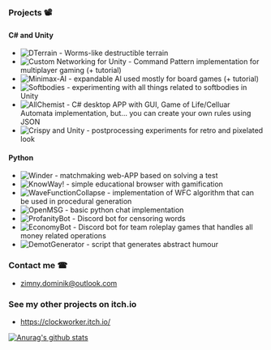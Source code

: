 ### Projects 📽️
#### C# and Unity
- ![DTerrain](https://github.com/Ideefixze/DTerrain) - Worms-like destructible terrain
- ![Custom Networking for Unity](https://github.com/Ideefixze/TutorialUnityMultiplayer) - Command Pattern implementation for multiplayer gaming (+ tutorial)
- ![Minimax-AI](https://github.com/Ideefixze/Minimax-AI) - expandable AI used mostly for board games (+ tutorial)
- ![Softbodies](https://github.com/Ideefixze/Softbodies) - experimenting with all things related to softbodies in Unity
- ![AllChemist](https://github.com/Ideefixze/AllChemist) - C# desktop APP with GUI, Game of Life/Celluar Automata implementation, but... you can create your own rules using JSON
- ![Crispy and Unity](https://github.com/Ideefixze/cripsy-and-unity) - postprocessing experiments for retro and pixelated look

#### Python
- ![Winder](https://github.com/Ideefixze/Winder) - matchmaking web-APP based on solving a test
- ![KnowWay!](https://github.com/Ideefixze/knowway_server) - simple educational browser with gamification
- ![WaveFunctionCollapse](https://github.com/Ideefixze/WaveFunctionCollapse) - implementation of WFC algorithm that can be used in procedural generation
- ![OpenMSG](https://github.com/Ideefixze/openmsg) - basic python chat implementation
- ![ProfanityBot](https://github.com/Ideefixze/profanitybot) - Discord bot for censoring words
- ![EconomyBot](https://github.com/Ideefixze/DiscordEconomyBot) - Discord bot for team roleplay games that handles all money related operations
- ![DemotGenerator](https://github.com/Ideefixze/DemotGenerator) - script that generates abstract humour

### Contact me ☎
- zimny.dominik@outlook.com

### See my other projects on itch.io
- https://clockworker.itch.io/



[![Anurag's github stats](https://github-readme-stats.vercel.app/api?username=Ideefixze&hide=prs,issues&theme=radical&show_icons=true)](https://github.com/anuraghazra/github-readme-stats)
